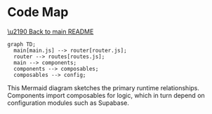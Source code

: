 # Code Map

[\u2190 Back to main README](../README.md)

```mermaid
graph TD;
  main[main.js] --> router[router.js];
  router --> routes[routes.js];
  main --> components;
  components --> composables;
  composables --> config;
```

This Mermaid diagram sketches the primary runtime relationships. Components import composables for logic, which in turn depend on configuration modules such as Supabase.
